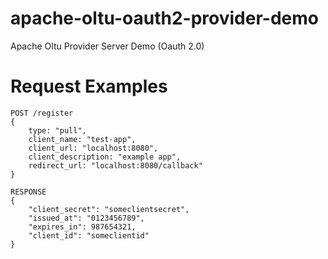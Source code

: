 apache-oltu-oauth2-provider-demo
================================

Apache Oltu Provider Server Demo (Oauth 2.0)


Request Examples
==
    POST /register
    {
        type: "pull",
    	client_name: "test-app",
      	client_url: "localhost:8080",
      	client_description: "example app",
      	redirect_url: "localhost:8080/callback"
    }

    RESPONSE
    {
        "client_secret": "someclientsecret",
        "issued_at": "0123456789",
        "expires_in": 987654321,
        "client_id": "someclientid"
    }


